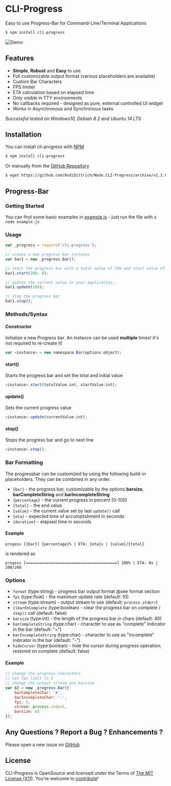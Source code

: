 CLI-Progress
============
Easy to use Progress-Bar for Command-Line/Terminal Applications

```bash
$ npm install cli-progress
```

![Demo](https://github.com/AndiDittrich/Node.CLI-Progress/raw/master/video.gif)

Features
--------

* **Simple**, **Robust** and **Easy** to use
* Full customizable output format (various placeholders are available)
* Custom Bar Characters
* FPS limiter
* ETA calculation based on elapsed time
* Only visible in TTY environments
* No callbacks required - designed as pure, external controlled UI widget
* Works in Asynchronous and Synchronous tasks

*Successful tested on Windows10, Debian 8.2 and Ubuntu 14 LTS*

Installation
------------

You can install cli-progress with [NPM](http://www.npmjs.com/package/cli-progress)

```bash
$ npm install cli-progress
```

Or manually from the [GitHub Repository](https://github.com/AndiDittrich/Node.CLI-Progress/releases/latest)

```bash
$ wget https://github.com/AndiDittrich/Node.CLI-Progress/archive/v1.1.0.tar.gz
```

Progress-Bar
------------

### Getting Started ###

You can find some basic examples in [example.js](https://github.com/AndiDittrich/Node.CLI-Progress/blob/master/example.js) - just run the file with `$ node example.js` 

### Usage ###

```js
var _progress = require('cli-progress');

// create a new progress bar instance
var bar1 = new _progress.Bar();

// start the progress bar with a total value of 200 and start value of 0
bar1.start(200, 0);

// update the current value in your application..
bar1.update(100);

// stop the progress bar
bar1.stop();
```

### Methods/Syntax ###

#### Constructor ####

Initialize a new Progress bar. An instance can be used **multiple** times! it's not required to re-create it!

```js
var <instance> = new namespace.Bar(options:object);
```

#### start() ####

Starts the progress bar and set the total and initial value

```js
<instance>.start(totalValue:int, startValue:int);
```

#### update() ####

Sets the current progress value

```js
<instance>.update(currentValue:int);
```

#### stop() ####

Stops the progress bar and go to next line

```js
<instance>.stop();
```


### Bar Formatting ###

The progressbar can be customized by using the following build-in placeholders. They can be combined in any order.

- `{bar}` - the progress bar, customizable by the options **barsize**, **barCompleteString** and **barIncompleteString**
- `{percentage}` - the current progress in percent (0-100)
- `{total}` - the end value
- `{value}` - the current value set by last `update()` call
- `{eta}` - expected time of accomplishment in seconds
- `{duration}` - elapsed time in seconds

#### Example ####

```
progess [{bar}] {percentage}% | ETA: {eta}s | {value}/{total}
```

is rendered as

```
progess [========================================] 100% | ETA: 0s | 200/200
```

### Options ###

- `format` (type:string) - progress bar output format @see format section
- `fps` (type:float) - the maximum update rate (default: 10)
- `stream` (type:stream) - output stream to use (default: `process.stderr`)
- `clearOnComplete` (type:boolean) - clear the progress bar on complete / `stop()` call (default: false)
- `barsize` (type:int) - the length of the progress bar in chars (default: 40)
- `barCompleteString` (type:char) - character to use as "complete" indicator in the bar (default: "=")
- `barIncompleteString` (type:char) - character to use as "incomplete" indicator in the bar (default: "-")
- `hideCursor` (type:boolean) - hide the cursor during progress operation; restored on complete (default: false)

#### Example ####

```js
// change the progress characters
// set fps limit to 5
// change the output stream and barsize
var b2 = new _progress.Bar({
    barCompleteChar: '#',
    barIncompleteChar: '.',
    fps: 5,
    stream: process.stdout,
    barsize: 65
});
```

Any Questions ? Report a Bug ? Enhancements ?
---------------------------------------------
Please open a new issue on [GitHub](https://github.com/AndiDittrich/Node.CLI-Progress/issues)

License
-------
CLI-Progress is OpenSource and licensed under the Terms of [The MIT License (X11)](http://opensource.org/licenses/MIT). You're welcome to [contribute](https://github.com/AndiDittrich/Node.CLI-Progress/blob/master/CONTRIBUTE.md)!